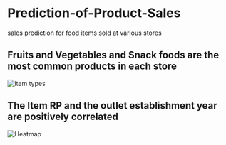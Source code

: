 # Prediction-of-Product-Sales
sales prediction for food items sold at various stores

## Fruits and Vegetables and Snack foods are the most common products in each store
![item types](https://github.com/aksalas/Prediction-of-Product-Sales/assets/95392861/e6309b7e-7940-446d-8c58-08be8ec610ec)

## The Item RP and the outlet establishment year are positively correlated
![Heatmap](https://github.com/aksalas/Prediction-of-Product-Sales/assets/95392861/aa49e07a-dca4-4e81-809b-a080f38f4420)

